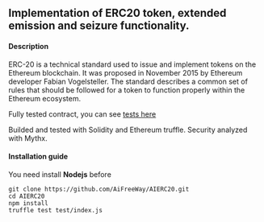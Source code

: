 ## Implementation of ERC20 token, extended emission and seizure functionality.
#### Description
ERC-20 is a technical standard used to issue and implement tokens on the Ethereum blockchain. It was proposed in November 2015 by Ethereum developer Fabian Vogelsteller. The standard describes a common set of rules that should be followed for a token to function properly within the Ethereum ecosystem.

Fully tested contract, you can see
[tests here](https://github.com/AiFreeWay/AIERC20/blob/master/test/index.js)

Builded and tested with Solidity and Ethereum truffle.
Security analyzed with Mythx.

#### Installation guide
You need install <b>Nodejs</b> before
```
git clone https://github.com/AiFreeWay/AIERC20.git
cd AIERC20
npm install
truffle test test/index.js
